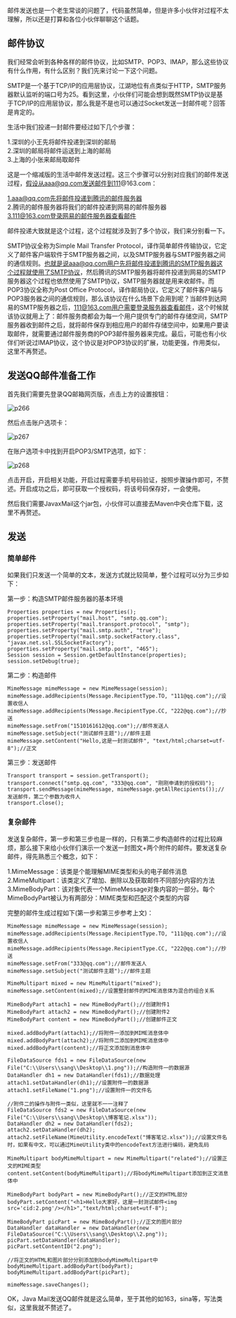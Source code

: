 邮件发送也是一个老生常谈的问题了，代码虽然简单，但是许多小伙伴对过程不太理解，所以还是打算和各位小伙伴聊聊这个话题。  

## 邮件协议

我们经常会听到各种各样的邮件协议，比如SMTP、POP3、IMAP，那么这些协议有什么作用，有什么区别？我们先来讨论一下这个问题。  

SMTP是一个基于TCP/IP的应用层协议，江湖地位有点类似于HTTP，SMTP服务器默认监听的端口号为25。看到这里，小伙伴们可能会想到既然SMTP协议是基于TCP/IP的应用层协议，那么我是不是也可以通过Socket发送一封邮件呢？回答是肯定的。  

生活中我们投递一封邮件要经过如下几个步骤：  

1.深圳的小王先将邮件投递到深圳的邮局  
2.深圳的邮局将邮件运送到上海的邮局  
3.上海的小张来邮局取邮件   

这是一个缩减版的生活中邮件发送过程。这三个步骤可以分别对应我们的邮件发送过程，假设从aaa@qq.com发送邮件到111@163.com：  

1.aaa@qq.com先将邮件投递到腾讯的邮件服务器  
2.腾讯的邮件服务器将我们的邮件投递到网易的邮件服务器  
3.111@163.com登录网易的邮件服务器查看邮件  

邮件投递大致就是这个过程，这个过程就涉及到了多个协议，我们来分别看一下。  

SMTP协议全称为Simple Mail Transfer Protocol，译作简单邮件传输协议，它定义了邮件客户端软件于SMTP服务器之间，以及SMTP服务器与SMTP服务器之间的通信规则。也就是说aaa@qq.com用户先将邮件投递到腾讯的SMTP服务器这个过程就使用了SMTP协议，然后腾讯的SMTP服务器将邮件投递到网易的SMTP服务器这个过程也依然使用了SMTP协议，SMTP服务器就是用来收邮件。而POP3协议全称为Post Office Protocol，译作邮局协议，它定义了邮件客户端与POP3服务器之间的通信规则，那么该协议在什么场景下会用到呢？当邮件到达网易的SMTP服务器之后，111@163.com用户需要登录服务器查看邮件，这个时候就该协议就用上了：邮件服务商都会为每一个用户提供专门的邮件存储空间，SMTP服务器收到邮件之后，就将邮件保存到相应用户的邮件存储空间中，如果用户要读取邮件，就需要通过邮件服务商的POP3邮件服务器来完成。最后，可能也有小伙伴们听说过IMAP协议，这个协议是对POP3协议的扩展，功能更强，作用类似，这里不再赘述。  


## 发送QQ邮件准备工作

首先我们需要先登录QQ邮箱网页版，点击上方的设置按钮：  

![p266](https://raw.githubusercontent.com/wiki/lenve/vhr/doc/p266.png)  

然后点击账户选项卡：  

![p267](https://raw.githubusercontent.com/wiki/lenve/vhr/doc/p267.png)  

在账户选项卡中找到开启POP3/SMTP选项，如下：  

![p268](https://raw.githubusercontent.com/wiki/lenve/vhr/doc/p268.png)  

点击开启，开启相关功能，开启过程需要手机号码验证，按照步骤操作即可，不赘述。开启成功之后，即可获取一个授权码，将该号码保存好，一会使用。  

然后我们需要JavaxMail这个jar包，小伙伴可以直接去Maven中央仓库下载，这里不再赘述。  

## 发送

### 简单邮件  

如果我们只发送一个简单的文本，发送方式就比较简单，整个过程可以分为三步如下：  

第一步：构造SMTP邮件服务器的基本环境  

```
Properties properties = new Properties();
properties.setProperty("mail.host", "smtp.qq.com");
properties.setProperty("mail.transport.protocol", "smtp");
properties.setProperty("mail.smtp.auth", "true");
properties.setProperty("mail.smtp.socketFactory.class", "javax.net.ssl.SSLSocketFactory");
properties.setProperty("mail.smtp.port", "465");
Session session = Session.getDefaultInstance(properties);
session.setDebug(true);
```   

第二步：构造邮件  

```
MimeMessage mimeMessage = new MimeMessage(session);
mimeMessage.addRecipients(Message.RecipientType.TO, "111@qq.com");//设置收信人
mimeMessage.addRecipients(Message.RecipientType.CC, "222@qq.com");//抄送
mimeMessage.setFrom("1510161612@qq.com");//邮件发送人
mimeMessage.setSubject("测试邮件主题");//邮件主题
mimeMessage.setContent("Hello,这是一封测试邮件", "text/html;charset=utf-8");//正文
```  

第三步：发送邮件  

```
Transport transport = session.getTransport();
transport.connect("smtp.qq.com", "333@qq.com", "刚刚申请到的授权码");
transport.sendMessage(mimeMessage, mimeMessage.getAllRecipients());//发送邮件，第二个参数为收件人
transport.close();
```  

### 复杂邮件   

发送复杂邮件，第一步和第三步也是一样的，只有第二步构造邮件的过程比较麻烦，那么接下来给小伙伴们演示一个发送一封图文+两个附件的邮件。要发送复杂邮件，得先熟悉三个概念，如下：  

1.MimeMessage：该类是个能理解MIME类型和头的电子邮件消息  
2.MimeMultipart：该类定义了增加、删除以及获取邮件不同部分内容的方法  
3.MimeBodyPart：该对象代表一个MimeMessage对象内容的一部分。每个MimeBodyPart被认为有两部分：MIME类型和匹配这个类型的内容  

完整的邮件生成过程如下(第一步和第三步参考上文)：  
```
MimeMessage mimeMessage = new MimeMessage(session);
mimeMessage.addRecipients(Message.RecipientType.TO, "111@qq.com");//设置收信人
mimeMessage.addRecipients(Message.RecipientType.CC, "222@qq.com");//抄送
mimeMessage.setFrom("333@qq.com");//邮件发送人
mimeMessage.setSubject("测试邮件主题");//邮件主题

MimeMultipart mixed = new MimeMultipart("mixed");
mimeMessage.setContent(mixed);//设置整封邮件的MIME消息体为混合的组合关系

MimeBodyPart attach1 = new MimeBodyPart();//创建附件1
MimeBodyPart attach2 = new MimeBodyPart();//创建附件2
MimeBodyPart content = new MimeBodyPart();//创建邮件正文

mixed.addBodyPart(attach1);//将附件一添加到MIME消息体中
mixed.addBodyPart(attach2);//将附件二添加到MIME消息体中
mixed.addBodyPart(content);//将正文添加到消息体中

FileDataSource fds1 = new FileDataSource(new File("C:\\Users\\sang\\Desktop\\1.png"));//构造附件一的数据源
DataHandler dh1 = new DataHandler(fds1);//数据处理
attach1.setDataHandler(dh1);//设置附件一的数据源
attach1.setFileName("1.png");//设置附件一的文件名

//附件二的操作与附件一类似，这里就不一一注释了
FileDataSource fds2 = new FileDataSource(new File("C:\\Users\\sang\\Desktop\\博客笔记.xlsx"));
DataHandler dh2 = new DataHandler(fds2);
attach2.setDataHandler(dh2);
attach2.setFileName(MimeUtility.encodeText("博客笔记.xlsx"));//设置文件名时，如果有中文，可以通过MimeUtility类中的encodeText方法进行编码，避免乱码

MimeMultipart bodyMimeMultipart = new MimeMultipart("related");//设置正文的MIME类型
content.setContent(bodyMimeMultipart);//将bodyMimeMultipart添加到正文消息体中

MimeBodyPart bodyPart = new MimeBodyPart();//正文的HTML部分
bodyPart.setContent("<h1>Hello大家好，这是一封测试邮件<img src='cid:2.png'/></h1>","text/html;charset=utf-8");

MimeBodyPart picPart = new MimeBodyPart();//正文的图片部分
DataHandler dataHandler = new DataHandler(new FileDataSource("C:\\Users\\sang\\Desktop\\2.png"));
picPart.setDataHandler(dataHandler);
picPart.setContentID("2.png");

//将正文的HTML和图片部分分别添加到bodyMimeMultipart中
bodyMimeMultipart.addBodyPart(bodyPart);
bodyMimeMultipart.addBodyPart(picPart);

mimeMessage.saveChanges();
```  

OK，Java Mail发送QQ邮件就是这么简单，至于其他的如163，sina等，写法类似，这里我就不赘述了。  